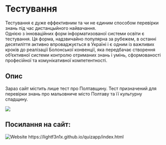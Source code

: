 # Тестування

Тестування є дуже еффективним та чи не єдиним способом перевірки знань під час дистанцыйного найвачання.
<br>Однією з інноваційних форм інформатизованої системи освіти є тестування.
Ця форма, надзвичайно популярна за рубежем, в останні десятиліття активно
впроваджується в Україні і є одним із важливих кроків до реалізації Болонської
конвенції, яка передбачає створення об’єктивної системи контролю отриманих
знань і умінь, сформованості професійної та комунікативної компетентності.
## Опис

Зараз сайт містить лише тест про Полтавщину. 
Тест призначений для перевірки знань про мальовниче місто Полтаву та її культурну спадщину.

<img src="https://dynamic-media-cdn.tripadvisor.com/media/photo-o/0a/9b/72/79/poltava-central-square.jpg?w=700&h=500&s=1">

## Посилання на сайт:
<img alt="Website" src="https://img.shields.io/website?down_color=lightgrey&down_message=offline&up_color=green&up_message=online&url=https%3A%2F%2Flightf3n1x.github.io%2Fquizapp%2Findex.html">
https://lightf3n1x.github.io/quizapp/index.html
   

